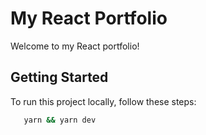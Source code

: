 # My React Portfolio

Welcome to my React portfolio! 
## Getting Started

To run this project locally, follow these steps:

```bash
   yarn && yarn dev
